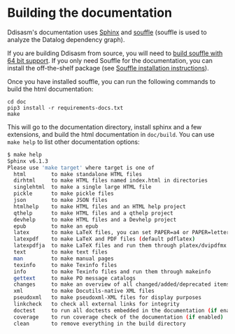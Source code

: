 Building the documentation
===================================


Ddisasm's documentation uses [Sphinx](https://www.sphinx-doc.org/en/master/) and [souffle](https://souffle-lang.github.io/)
(souffle is used to analyze the Datalog dependency graph).

If you are building Ddisasm from source, you will need to [build souffle with 64 bit support](https://github.com/GrammaTech/ddisasm#dependencies).
If you only need Souffle for the documentation, you can install the off-the-shelf package
(see [Souffle installation instructions](https://souffle-lang.github.io/install)).

Once you have installed souffle, you can run the following commands to build the html documentation:

```
cd doc
pip3 install -r requirements-docs.txt
make
```

This will go to the documentation directory, install sphinx and a few extensions,
and build the html documentation in `doc/build`.
You can use `make help` to list other documentation options:

```bash
$ make help
Sphinx v6.1.3
Please use 'make target' where target is one of
  html        to make standalone HTML files
  dirhtml     to make HTML files named index.html in directories
  singlehtml  to make a single large HTML file
  pickle      to make pickle files
  json        to make JSON files
  htmlhelp    to make HTML files and an HTML help project
  qthelp      to make HTML files and a qthelp project
  devhelp     to make HTML files and a Devhelp project
  epub        to make an epub
  latex       to make LaTeX files, you can set PAPER=a4 or PAPER=letter
  latexpdf    to make LaTeX and PDF files (default pdflatex)
  latexpdfja  to make LaTeX files and run them through platex/dvipdfmx
  text        to make text files
  man         to make manual pages
  texinfo     to make Texinfo files
  info        to make Texinfo files and run them through makeinfo
  gettext     to make PO message catalogs
  changes     to make an overview of all changed/added/deprecated items
  xml         to make Docutils-native XML files
  pseudoxml   to make pseudoxml-XML files for display purposes
  linkcheck   to check all external links for integrity
  doctest     to run all doctests embedded in the documentation (if enabled)
  coverage    to run coverage check of the documentation (if enabled)
  clean       to remove everything in the build directory
```
